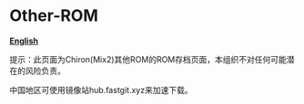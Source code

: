 # Other-ROM

[**English**](https://github.com/chiron-mix2/Other-ROM/READMEEN.md)

提示：此页面为Chiron(Mix2)其他ROM的ROM存档页面，本组织不对任何可能潜在的风险负责。

中国地区可使用镜像站hub.fastgit.xyz来加速下载。
